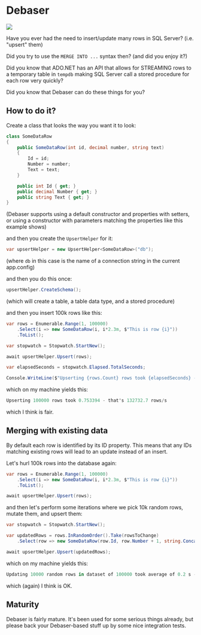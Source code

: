 # Debaser

![](https://raw.githubusercontent.com/rebus-org/Debaser/master/artwork/logo3-200.png)

Have you ever had the need to insert/update many rows in SQL Server? (i.e. "upsert" them)

Did you try to use the `MERGE INTO ...` syntax then? (and did you enjoy it?)

Did you know that ADO.NET has an API that allows for STREAMING rows to a temporary table in `tempdb` making SQL Server call a stored procedure for each row very quickly?

Did you know that Debaser can do these things for you?

## How to do it?

Create a class that looks the way you want it to look:

```csharp
class SomeDataRow
{
    public SomeDataRow(int id, decimal number, string text)
    {
        Id = id;
        Number = number;
        Text = text;
    }

    public int Id { get; }
    public decimal Number { get; }
    public string Text { get; }
}
```

(Debaser supports using a default constructor and properties with setters, or using a constructor with parameters matching the properties like this example shows)

and then you create the `UpsertHelper` for it:

```csharp
var upsertHelper = new UpsertHelper<SomeDataRow>("db");
```

(where `db` in this case is the name of a connection string in the current app.config)

and then you do this once:

```csharp
upsertHelper.CreateSchema();
```

(which will create a table, a table data type, and a stored procedure)

and then you insert 100k rows like this:

```csharp
var rows = Enumerable.Range(1, 100000)
	.Select(i => new SomeDataRow(i, i*2.3m, $"This is row {i}"))
	.ToList();

var stopwatch = Stopwatch.StartNew();

await upsertHelper.Upsert(rows);

var elapsedSeconds = stopwatch.Elapsed.TotalSeconds;

Console.WriteLine($"Upserting {rows.Count} rows took {elapsedSeconds} - that's {rows.Count / elapsedSeconds:0.0} rows/s");
```

which on my machine yields this:

```csharp
Upserting 100000 rows took 0.753394 - that's 132732.7 rows/s
```

which I think is fair.

## Merging with existing data

By default each row is identified by its ID property. This means that any IDs matching existing rows will lead to an update instead of an insert.

Let's hurl 100k rows into the database again:

```csharp
var rows = Enumerable.Range(1, 100000)
	.Select(i => new SomeDataRow(i, i*2.3m, $"This is row {i}"))
	.ToList();

await upsertHelper.Upsert(rows);
```

and then let's perform some iterations where we pick 10k random rows, mutate them, and upsert them:

```csharp
var stopwatch = Stopwatch.StartNew();

var updatedRows = rows.InRandomOrder().Take(rowsToChange)
    .Select(row => new SomeDataRow(row.Id, row.Number + 1, string.Concat(row.Text, "-HEJ")));

await upsertHelper.Upsert(updatedRows);
```

which on my machine yields this:

```csharp
Updating 10000 random rows in dataset of 100000 took average of 0.2 s - that's 57191.1 rows/s
```

which (again) I think is OK.

## Maturity

Debaser is fairly mature. It's been used for some serious things already, but please back your Debaser-based stuff up by some nice integration tests.
